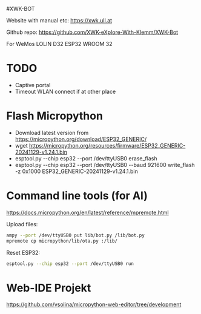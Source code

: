 #XWK-BOT 

Website with manual etc: https://xwk.ull.at

Github repo: https://github.com/XWK-eXplore-With-Klemm/XWK-Bot

For WeMos LOLIN D32 ESP32 WROOM 32

# TODO
- Captive portal
- Timeout WLAN connect if at other place

# Flash Micropython

- Download latest version from https://micropython.org/download/ESP32_GENERIC/
- wget https://micropython.org/resources/firmware/ESP32_GENERIC-20241129-v1.24.1.bin
- esptool.py --chip esp32 --port /dev/ttyUSB0 erase_flash
- esptool.py --chip esp32 --port /dev/ttyUSB0 --baud 921600 write_flash -z 0x1000 ESP32_GENERIC-20241129-v1.24.1.bin


# Command line tools (for AI)

https://docs.micropython.org/en/latest/reference/mpremote.html

Upload files:
```bash
ampy --port /dev/ttyUSB0 put lib/bot.py /lib/bot.py
mpremote cp micropython/lib/ota.py :/lib/
```

Reset ESP32:
```bash
esptool.py --chip esp32 --port /dev/ttyUSB0 run
```

# Web-IDE Projekt
https://github.com/vsolina/micropython-web-editor/tree/development
